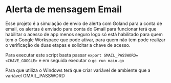 # Alerta de mensagem Email

Esse projeto é a simulação de envio de alerta com Goland para a conta de email, os alertas é enviado para conta do Gmail para funcionar terá que habilitar o acesso de app menos seguro logo só está habilitado para quem tem o Google Workspace que pode ativar, para quem não tem pode realizar o verificação de duas etapas e solicitar a chave de acesso.

Para executar este script basta passar `export GMAIL_PASSWORD=<CHAVE_GOOGLE>` 
e em seguida executar o `go run main.go`

Para que utiliza o Windows terá que criar variável de ambiente que a variável  GMAIL_PASSWORD 
